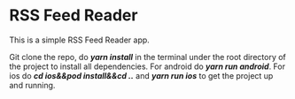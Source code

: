 # RSS Feed Reader

This is a simple RSS Feed Reader app.

Git clone the repo, do **_yarn install_** in the terminal under the root directory of the project to install all dependencies. For android do **_yarn run android_**. For ios do **_cd ios&&pod install&&cd .._** and **_yarn run ios_** to get the project up and running.
